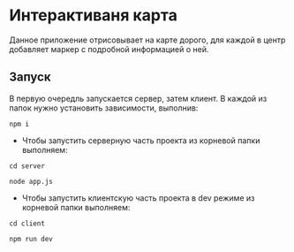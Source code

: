 # Интерактиваня карта
Данное приложение отрисовывает на карте дорого, для каждой в центр добавляет маркер с подробной информацией о ней.

## Запуск
В первую очередль запускается сервер, затем клиент. В каждой из папок нужно установить зависимости, выполнив:
```
npm i
```

- Чтобы запустить серверную часть проекта из корневой папки выполняем:
```
cd server
```
```
node app.js
```
- Чтобы запустить клиентскую часть проекта в dev режиме из корневой папки выполняем:
```
cd client
```
```
npm run dev
``` 
